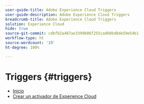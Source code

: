 ```yaml
---
user-guide-title: Adobe Experience Cloud Triggers
user-guide-description: Adobe Experience Cloud Triggers
breadcrumb-title: Adobe Experience Cloud Triggers
solution: Experience Cloud
hide: true
source-git-commit: cdbfb2a487ae3399b06f255cad60bd8de59e54b1
workflow-type: ht
source-wordcount: '19'
ht-degree: 100%

---
```


# Triggers {#triggers}

* [Inicio](home.md)
* [Crear un activador de Experience Cloud](create.md)
